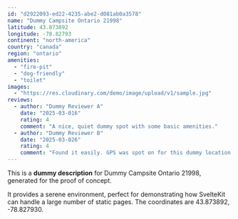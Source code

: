 ```yaml
---
id: "d2922093-ed22-4235-abe2-d081ab0a3578"
name: "Dummy Campsite Ontario 21998"
latitude: 43.873892
longitude: -78.82793
continent: "north-america"
country: "canada"
region: "ontario"
amenities:
  - "fire-pit"
  - "dog-friendly"
  - "toilet"
images:
  - "https://res.cloudinary.com/demo/image/upload/v1/sample.jpg"
reviews:
  - author: "Dummy Reviewer A"
    date: "2025-03-016"
    rating: 4
    comment: "A nice, quiet dummy spot with some basic amenities."
  - author: "Dummy Reviewer B"
    date: "2025-03-026"
    rating: 4
    comment: "Found it easily. GPS was spot on for this dummy location."
---
```


This is a **dummy description** for Dummy Campsite Ontario 21998, generated for the proof of concept.

It provides a serene environment, perfect for demonstrating how SvelteKit can handle a large number of static pages. The coordinates are 43.873892, -78.827930.
